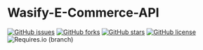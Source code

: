 # Wasify-E-Commerce-API

[![GitHub issues](https://img.shields.io/github/issues/Mogakamo/Wasify-E-Commerce-API)](https://github.com/Mogakamo/Wasify-E-Commerce-API/issues)
[![GitHub forks](https://img.shields.io/github/forks/Mogakamo/Wasify-E-Commerce-API)](https://github.com/Mogakamo/Wasify-E-Commerce-API/network)
[![GitHub stars](https://img.shields.io/github/stars/Mogakamo/Wasify-E-Commerce-API)](https://github.com/Mogakamo/Wasify-E-Commerce-API/stargazers)
[![GitHub license](https://img.shields.io/github/license/Mogakamo/Wasify-E-Commerce-API)](https://github.com/Mogakamo/Wasify-E-Commerce-API/blob/main/LICENSE)
![Requires.io (branch)](https://img.shields.io/requires/github/Mogakamo/Wasify-E-Commerce-API/main)
